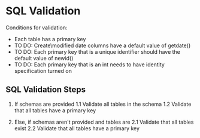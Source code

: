 # SQL Validation

Conditions for validation:
- Each table has a primary key
- TO DO: Create\modified date columns have a default value of getdate()
- TO DO: Each primary key that is a unique identifier should have the default value of newid()
- TO DO: Each primary key that is an int needs to have identity specification turned on

## SQL Validation Steps

1.  If schemas are provided
1.1 Validate all tables in the schema
1.2  Validate that all tables have a primary key

2.  Else, if schemas aren't provided and tables are
2.1 Validate that all tables exist
2.2 Validate that all tables have a primary key
